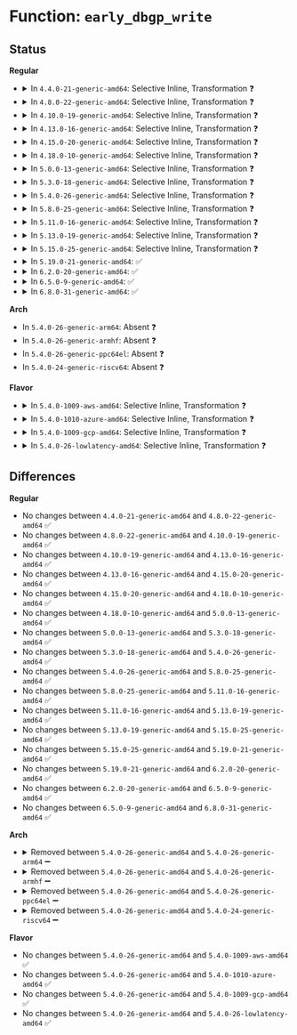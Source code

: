 # Function: <code>early_dbgp_write</code>

## Status
<b>Regular</b>
<ul>
<li>
<details>
<summary>In <code>4.4.0-21-generic-amd64</code>: Selective Inline, Transformation ❓</summary>

```c
void early_dbgp_write(struct console * con, const char * str, u32 n)
```

```json
{
  "name": "early_dbgp_write",
  "collision_type": "Unique Static",
  "inline_type": "Selective",
  "funcs": [
    {
      "addr": 18446744071585541984,
      "name": "early_dbgp_write",
      "external": false,
      "loc": "drivers/usb/early/ehci-dbgp.c:914",
      "file": "drivers/usb/early/ehci-dbgp.c",
      "inline": "not declared, inlined",
      "caller_inline": [
        "drivers/usb/early/ehci-dbgp.c:kgdbdbgp_write_char"
      ],
      "caller_func": [
        "drivers/usb/early/ehci-dbgp.c:kgdbdbgp_write_char"
      ]
    }
  ],
  "symbols": [
    {
      "addr": 18446744071585541984,
      "name": "early_dbgp_write.part.3",
      "section": ".text",
      "bind": "STB_LOCAL",
      "size": 295
    },
    {
      "addr": 18446744071585542288,
      "name": "early_dbgp_write",
      "section": ".text",
      "bind": "STB_LOCAL",
      "size": 43
    }
  ]
}
```
</details>
</li>
<li>
<details>
<summary>In <code>4.8.0-22-generic-amd64</code>: Selective Inline, Transformation ❓</summary>

```c
void early_dbgp_write(struct console * con, const char * str, u32 n)
```

```json
{
  "name": "early_dbgp_write",
  "collision_type": "Unique Static",
  "inline_type": "Selective",
  "funcs": [
    {
      "addr": 18446744071585936141,
      "name": "early_dbgp_write",
      "external": false,
      "loc": "drivers/usb/early/ehci-dbgp.c:914",
      "file": "drivers/usb/early/ehci-dbgp.c",
      "inline": "not declared, inlined",
      "caller_inline": [
        "drivers/usb/early/ehci-dbgp.c:kgdbdbgp_write_char"
      ],
      "caller_func": [
        "drivers/usb/early/ehci-dbgp.c:kgdbdbgp_write_char"
      ]
    }
  ],
  "symbols": [
    {
      "addr": 18446744071585935776,
      "name": "early_dbgp_write.part.3",
      "section": ".text",
      "bind": "STB_LOCAL",
      "size": 295
    },
    {
      "addr": 18446744071585936080,
      "name": "early_dbgp_write",
      "section": ".text",
      "bind": "STB_LOCAL",
      "size": 43
    }
  ]
}
```
</details>
</li>
<li>
<details>
<summary>In <code>4.10.0-19-generic-amd64</code>: Selective Inline, Transformation ❓</summary>

```c
void early_dbgp_write(struct console * con, const char * str, u32 n)
```

```json
{
  "name": "early_dbgp_write",
  "collision_type": "Unique Static",
  "inline_type": "Selective",
  "funcs": [
    {
      "addr": 18446744071586124493,
      "name": "early_dbgp_write",
      "external": false,
      "loc": "drivers/usb/early/ehci-dbgp.c:913",
      "file": "drivers/usb/early/ehci-dbgp.c",
      "inline": "not declared, inlined",
      "caller_inline": [
        "drivers/usb/early/ehci-dbgp.c:kgdbdbgp_write_char"
      ],
      "caller_func": [
        "drivers/usb/early/ehci-dbgp.c:kgdbdbgp_write_char"
      ]
    }
  ],
  "symbols": [
    {
      "addr": 18446744071586124128,
      "name": "early_dbgp_write.part.3",
      "section": ".text",
      "bind": "STB_LOCAL",
      "size": 295
    },
    {
      "addr": 18446744071586124432,
      "name": "early_dbgp_write",
      "section": ".text",
      "bind": "STB_LOCAL",
      "size": 43
    }
  ]
}
```
</details>
</li>
<li>
<details>
<summary>In <code>4.13.0-16-generic-amd64</code>: Selective Inline, Transformation ❓</summary>

```c
void early_dbgp_write(struct console * con, const char * str, u32 n)
```

```json
{
  "name": "early_dbgp_write",
  "collision_type": "Unique Static",
  "inline_type": "Selective",
  "funcs": [
    {
      "addr": 18446744071586212669,
      "name": "early_dbgp_write",
      "external": false,
      "loc": "drivers/usb/early/ehci-dbgp.c:912",
      "file": "drivers/usb/early/ehci-dbgp.c",
      "inline": "not declared, inlined",
      "caller_inline": [
        "drivers/usb/early/ehci-dbgp.c:kgdbdbgp_write_char"
      ],
      "caller_func": [
        "drivers/usb/early/ehci-dbgp.c:kgdbdbgp_write_char"
      ]
    }
  ],
  "symbols": [
    {
      "addr": 18446744071586212304,
      "name": "early_dbgp_write.part.3",
      "section": ".text",
      "bind": "STB_LOCAL",
      "size": 302
    },
    {
      "addr": 18446744071586212608,
      "name": "early_dbgp_write",
      "section": ".text",
      "bind": "STB_LOCAL",
      "size": 43
    }
  ]
}
```
</details>
</li>
<li>
<details>
<summary>In <code>4.15.0-20-generic-amd64</code>: Selective Inline, Transformation ❓</summary>

```c
void early_dbgp_write(struct console * con, const char * str, u32 n)
```

```json
{
  "name": "early_dbgp_write",
  "collision_type": "Unique Static",
  "inline_type": "Selective",
  "funcs": [
    {
      "addr": 18446744071586675965,
      "name": "early_dbgp_write",
      "external": false,
      "loc": "drivers/usb/early/ehci-dbgp.c:913",
      "file": "drivers/usb/early/ehci-dbgp.c",
      "inline": "not declared, inlined",
      "caller_inline": [
        "drivers/usb/early/ehci-dbgp.c:kgdbdbgp_write_char"
      ],
      "caller_func": [
        "drivers/usb/early/ehci-dbgp.c:kgdbdbgp_write_char"
      ]
    }
  ],
  "symbols": [
    {
      "addr": 18446744071586675600,
      "name": "early_dbgp_write.part.3",
      "section": ".text",
      "bind": "STB_LOCAL",
      "size": 302
    },
    {
      "addr": 18446744071586675904,
      "name": "early_dbgp_write",
      "section": ".text",
      "bind": "STB_LOCAL",
      "size": 43
    }
  ]
}
```
</details>
</li>
<li>
<details>
<summary>In <code>4.18.0-10-generic-amd64</code>: Selective Inline, Transformation ❓</summary>

```c
void early_dbgp_write(struct console * con, const char * str, u32 n)
```

```json
{
  "name": "early_dbgp_write",
  "collision_type": "Unique Static",
  "inline_type": "Selective",
  "funcs": [
    {
      "addr": 18446744071586941445,
      "name": "early_dbgp_write",
      "external": false,
      "loc": "drivers/usb/early/ehci-dbgp.c:913",
      "file": "drivers/usb/early/ehci-dbgp.c",
      "inline": "not declared, inlined",
      "caller_inline": [
        "drivers/usb/early/ehci-dbgp.c:kgdbdbgp_write_char"
      ],
      "caller_func": [
        "drivers/usb/early/ehci-dbgp.c:kgdbdbgp_write_char"
      ]
    }
  ],
  "symbols": [
    {
      "addr": 18446744071586941104,
      "name": "early_dbgp_write.part.3",
      "section": ".text",
      "bind": "STB_LOCAL",
      "size": 284
    },
    {
      "addr": 18446744071586941392,
      "name": "early_dbgp_write",
      "section": ".text",
      "bind": "STB_LOCAL",
      "size": 42
    }
  ]
}
```
</details>
</li>
<li>
<details>
<summary>In <code>5.0.0-13-generic-amd64</code>: Selective Inline, Transformation ❓</summary>

```c
void early_dbgp_write(struct console * con, const char * str, u32 n)
```

```json
{
  "name": "early_dbgp_write",
  "collision_type": "Unique Static",
  "inline_type": "Selective",
  "funcs": [
    {
      "addr": 18446744071587098885,
      "name": "early_dbgp_write",
      "external": false,
      "loc": "drivers/usb/early/ehci-dbgp.c:913",
      "file": "drivers/usb/early/ehci-dbgp.c",
      "inline": "not declared, inlined",
      "caller_inline": [
        "drivers/usb/early/ehci-dbgp.c:kgdbdbgp_write_char"
      ],
      "caller_func": [
        "drivers/usb/early/ehci-dbgp.c:kgdbdbgp_write_char"
      ]
    }
  ],
  "symbols": [
    {
      "addr": 18446744071587098544,
      "name": "early_dbgp_write.part.3",
      "section": ".text",
      "bind": "STB_LOCAL",
      "size": 284
    },
    {
      "addr": 18446744071587098832,
      "name": "early_dbgp_write",
      "section": ".text",
      "bind": "STB_LOCAL",
      "size": 42
    }
  ]
}
```
</details>
</li>
<li>
<details>
<summary>In <code>5.3.0-18-generic-amd64</code>: Selective Inline, Transformation ❓</summary>

```c
void early_dbgp_write(struct console * con, const char * str, u32 n)
```

```json
{
  "name": "early_dbgp_write",
  "collision_type": "Unique Static",
  "inline_type": "Selective",
  "funcs": [
    {
      "addr": 18446744071587363733,
      "name": "early_dbgp_write",
      "external": false,
      "loc": "drivers/usb/early/ehci-dbgp.c:913",
      "file": "drivers/usb/early/ehci-dbgp.c",
      "inline": "not declared, inlined",
      "caller_inline": [
        "drivers/usb/early/ehci-dbgp.c:kgdbdbgp_write_char"
      ],
      "caller_func": [
        "drivers/usb/early/ehci-dbgp.c:kgdbdbgp_write_char"
      ]
    }
  ],
  "symbols": [
    {
      "addr": 18446744071587363392,
      "name": "early_dbgp_write.part.0",
      "section": ".text",
      "bind": "STB_LOCAL",
      "size": 286
    },
    {
      "addr": 18446744071587363680,
      "name": "early_dbgp_write",
      "section": ".text",
      "bind": "STB_LOCAL",
      "size": 42
    }
  ]
}
```
</details>
</li>
<li>
<details>
<summary>In <code>5.4.0-26-generic-amd64</code>: Selective Inline, Transformation ❓</summary>

```c
void early_dbgp_write(struct console * con, const char * str, u32 n)
```

```json
{
  "name": "early_dbgp_write",
  "collision_type": "Unique Static",
  "inline_type": "Selective",
  "funcs": [
    {
      "addr": 18446744071587565573,
      "name": "early_dbgp_write",
      "external": false,
      "loc": "drivers/usb/early/ehci-dbgp.c:913",
      "file": "drivers/usb/early/ehci-dbgp.c",
      "inline": "not declared, inlined",
      "caller_inline": [
        "drivers/usb/early/ehci-dbgp.c:kgdbdbgp_write_char"
      ],
      "caller_func": [
        "drivers/usb/early/ehci-dbgp.c:kgdbdbgp_write_char"
      ]
    }
  ],
  "symbols": [
    {
      "addr": 18446744071587565232,
      "name": "early_dbgp_write.part.0",
      "section": ".text",
      "bind": "STB_LOCAL",
      "size": 286
    },
    {
      "addr": 18446744071587565520,
      "name": "early_dbgp_write",
      "section": ".text",
      "bind": "STB_LOCAL",
      "size": 42
    }
  ]
}
```
</details>
</li>
<li>
<details>
<summary>In <code>5.8.0-25-generic-amd64</code>: Selective Inline, Transformation ❓</summary>

```c
void early_dbgp_write(struct console * con, const char * str, u32 n)
```

```json
{
  "name": "early_dbgp_write",
  "collision_type": "Unique Static",
  "inline_type": "Selective",
  "funcs": [
    {
      "addr": 18446744071588425589,
      "name": "early_dbgp_write",
      "external": false,
      "loc": "drivers/usb/early/ehci-dbgp.c:913",
      "file": "drivers/usb/early/ehci-dbgp.c",
      "inline": "not declared, inlined",
      "caller_inline": [
        "drivers/usb/early/ehci-dbgp.c:kgdbdbgp_write_char"
      ],
      "caller_func": [
        "drivers/usb/early/ehci-dbgp.c:kgdbdbgp_write_char"
      ]
    }
  ],
  "symbols": [
    {
      "addr": 18446744071588425248,
      "name": "early_dbgp_write.part.0",
      "section": ".text",
      "bind": "STB_LOCAL",
      "size": 284
    },
    {
      "addr": 18446744071588425536,
      "name": "early_dbgp_write",
      "section": ".text",
      "bind": "STB_LOCAL",
      "size": 42
    }
  ]
}
```
</details>
</li>
<li>
<details>
<summary>In <code>5.11.0-16-generic-amd64</code>: Selective Inline, Transformation ❓</summary>

```c
void early_dbgp_write(struct console * con, const char * str, u32 n)
```

```json
{
  "name": "early_dbgp_write",
  "collision_type": "Unique Static",
  "inline_type": "Selective",
  "funcs": [
    {
      "addr": 18446744071588456089,
      "name": "early_dbgp_write",
      "external": false,
      "loc": "drivers/usb/early/ehci-dbgp.c:908",
      "file": "drivers/usb/early/ehci-dbgp.c",
      "inline": "not declared, inlined",
      "caller_inline": [
        "drivers/usb/early/ehci-dbgp.c:kgdbdbgp_write_char"
      ],
      "caller_func": [
        "drivers/usb/early/ehci-dbgp.c:kgdbdbgp_write_char"
      ]
    }
  ],
  "symbols": [
    {
      "addr": 18446744071588455744,
      "name": "early_dbgp_write.part.0",
      "section": ".text",
      "bind": "STB_LOCAL",
      "size": 284
    },
    {
      "addr": 18446744071588456032,
      "name": "early_dbgp_write",
      "section": ".text",
      "bind": "STB_LOCAL",
      "size": 42
    }
  ]
}
```
</details>
</li>
<li>
<details>
<summary>In <code>5.13.0-19-generic-amd64</code>: Selective Inline, Transformation ❓</summary>

```c
void early_dbgp_write(struct console * con, const char * str, u32 n)
```

```json
{
  "name": "early_dbgp_write",
  "collision_type": "Unique Static",
  "inline_type": "Selective",
  "funcs": [
    {
      "addr": 18446744071588338825,
      "name": "early_dbgp_write",
      "external": false,
      "loc": "drivers/usb/early/ehci-dbgp.c:908",
      "file": "drivers/usb/early/ehci-dbgp.c",
      "inline": "not declared, inlined",
      "caller_inline": [
        "drivers/usb/early/ehci-dbgp.c:kgdbdbgp_write_char"
      ],
      "caller_func": [
        "drivers/usb/early/ehci-dbgp.c:kgdbdbgp_write_char"
      ]
    }
  ],
  "symbols": [
    {
      "addr": 18446744071588338480,
      "name": "early_dbgp_write.part.0",
      "section": ".text",
      "bind": "STB_LOCAL",
      "size": 284
    },
    {
      "addr": 18446744071588338768,
      "name": "early_dbgp_write",
      "section": ".text",
      "bind": "STB_LOCAL",
      "size": 42
    }
  ]
}
```
</details>
</li>
<li>
<details>
<summary>In <code>5.15.0-25-generic-amd64</code>: Selective Inline, Transformation ❓</summary>

```c
void early_dbgp_write(struct console * con, const char * str, u32 n)
```

```json
{
  "name": "early_dbgp_write",
  "collision_type": "Unique Static",
  "inline_type": "Selective",
  "funcs": [
    {
      "addr": 18446744071588997801,
      "name": "early_dbgp_write",
      "external": false,
      "loc": "drivers/usb/early/ehci-dbgp.c:908",
      "file": "drivers/usb/early/ehci-dbgp.c",
      "inline": "not declared, inlined",
      "caller_inline": [
        "drivers/usb/early/ehci-dbgp.c:kgdbdbgp_write_char"
      ],
      "caller_func": [
        "drivers/usb/early/ehci-dbgp.c:kgdbdbgp_write_char"
      ]
    }
  ],
  "symbols": [
    {
      "addr": 18446744071588997360,
      "name": "early_dbgp_write.part.0",
      "section": ".text",
      "bind": "STB_LOCAL",
      "size": 369
    },
    {
      "addr": 18446744071588997744,
      "name": "early_dbgp_write",
      "section": ".text",
      "bind": "STB_LOCAL",
      "size": 42
    }
  ]
}
```
</details>
</li>
<li>
<details>
<summary>In <code>5.19.0-21-generic-amd64</code>: ✅</summary>

```c
void early_dbgp_write(struct console * con, const char * str, u32 n)
```

```json
{
  "name": "early_dbgp_write",
  "collision_type": "Unique Static",
  "inline_type": "No",
  "funcs": [
    {
      "addr": 18446744071590432912,
      "name": "early_dbgp_write",
      "external": false,
      "loc": "drivers/usb/early/ehci-dbgp.c:908",
      "file": "drivers/usb/early/ehci-dbgp.c",
      "inline": "seen, unknown",
      "caller_inline": [],
      "caller_func": [
        "drivers/usb/early/ehci-dbgp.c:kgdbdbgp_write_char"
      ]
    }
  ],
  "symbols": [
    {
      "addr": 18446744071590432912,
      "name": "early_dbgp_write",
      "section": ".text",
      "bind": "STB_LOCAL",
      "size": 423
    }
  ]
}
```
</details>
</li>
<li>
<details>
<summary>In <code>6.2.0-20-generic-amd64</code>: ✅</summary>

```c
void early_dbgp_write(struct console * con, const char * str, u32 n)
```

```json
{
  "name": "early_dbgp_write",
  "collision_type": "Unique Static",
  "inline_type": "No",
  "funcs": [
    {
      "addr": 18446744071592071392,
      "name": "early_dbgp_write",
      "external": false,
      "loc": "drivers/usb/early/ehci-dbgp.c:908",
      "file": "drivers/usb/early/ehci-dbgp.c",
      "inline": "seen, unknown",
      "caller_inline": [],
      "caller_func": [
        "drivers/usb/early/ehci-dbgp.c:kgdbdbgp_write_char"
      ]
    }
  ],
  "symbols": [
    {
      "addr": 18446744071592071392,
      "name": "early_dbgp_write",
      "section": ".text",
      "bind": "STB_LOCAL",
      "size": 423
    }
  ]
}
```
</details>
</li>
<li>
<details>
<summary>In <code>6.5.0-9-generic-amd64</code>: ✅</summary>

```c
void early_dbgp_write(struct console * con, const char * str, u32 n)
```

```json
{
  "name": "early_dbgp_write",
  "collision_type": "Unique Static",
  "inline_type": "No",
  "funcs": [
    {
      "addr": 18446744071592494320,
      "name": "early_dbgp_write",
      "external": false,
      "loc": "drivers/usb/early/ehci-dbgp.c:908",
      "file": "drivers/usb/early/ehci-dbgp.c",
      "inline": "seen, unknown",
      "caller_inline": [],
      "caller_func": [
        "drivers/usb/early/ehci-dbgp.c:kgdbdbgp_write_char"
      ]
    }
  ],
  "symbols": [
    {
      "addr": 18446744071592494320,
      "name": "early_dbgp_write",
      "section": ".text",
      "bind": "STB_LOCAL",
      "size": 423
    }
  ]
}
```
</details>
</li>
<li>
<details>
<summary>In <code>6.8.0-31-generic-amd64</code>: ✅</summary>

```c
void early_dbgp_write(struct console * con, const char * str, u32 n)
```

```json
{
  "name": "early_dbgp_write",
  "collision_type": "Unique Static",
  "inline_type": "No",
  "funcs": [
    {
      "addr": 18446744071593238704,
      "name": "early_dbgp_write",
      "external": false,
      "loc": "drivers/usb/early/ehci-dbgp.c:908",
      "file": "drivers/usb/early/ehci-dbgp.c",
      "inline": "seen, unknown",
      "caller_inline": [],
      "caller_func": [
        "drivers/usb/early/ehci-dbgp.c:kgdbdbgp_write_char"
      ]
    }
  ],
  "symbols": [
    {
      "addr": 18446744071593238704,
      "name": "early_dbgp_write",
      "section": ".text",
      "bind": "STB_LOCAL",
      "size": 423
    }
  ]
}
```
</details>
</li>
</ul>
<b>Arch</b>
<ul>
<li>
In <code>5.4.0-26-generic-arm64</code>: Absent ❓
</li>
<li>
In <code>5.4.0-26-generic-armhf</code>: Absent ❓
</li>
<li>
In <code>5.4.0-26-generic-ppc64el</code>: Absent ❓
</li>
<li>
In <code>5.4.0-24-generic-riscv64</code>: Absent ❓
</li>
</ul>
<b>Flavor</b>
<ul>
<li>
<details>
<summary>In <code>5.4.0-1009-aws-amd64</code>: Selective Inline, Transformation ❓</summary>

```c
void early_dbgp_write(struct console * con, const char * str, u32 n)
```

```json
{
  "name": "early_dbgp_write",
  "collision_type": "Unique Static",
  "inline_type": "Selective",
  "funcs": [
    {
      "addr": 18446744071587261909,
      "name": "early_dbgp_write",
      "external": false,
      "loc": "drivers/usb/early/ehci-dbgp.c:913",
      "file": "drivers/usb/early/ehci-dbgp.c",
      "inline": "not declared, inlined",
      "caller_inline": [
        "drivers/usb/early/ehci-dbgp.c:kgdbdbgp_write_char"
      ],
      "caller_func": [
        "drivers/usb/early/ehci-dbgp.c:kgdbdbgp_write_char"
      ]
    }
  ],
  "symbols": [
    {
      "addr": 18446744071587261568,
      "name": "early_dbgp_write.part.0",
      "section": ".text",
      "bind": "STB_LOCAL",
      "size": 286
    },
    {
      "addr": 18446744071587261856,
      "name": "early_dbgp_write",
      "section": ".text",
      "bind": "STB_LOCAL",
      "size": 42
    }
  ]
}
```
</details>
</li>
<li>
<details>
<summary>In <code>5.4.0-1010-azure-amd64</code>: Selective Inline, Transformation ❓</summary>

```c
void early_dbgp_write(struct console * con, const char * str, u32 n)
```

```json
{
  "name": "early_dbgp_write",
  "collision_type": "Unique Static",
  "inline_type": "Selective",
  "funcs": [
    {
      "addr": 18446744071587030277,
      "name": "early_dbgp_write",
      "external": false,
      "loc": "drivers/usb/early/ehci-dbgp.c:913",
      "file": "drivers/usb/early/ehci-dbgp.c",
      "inline": "not declared, inlined",
      "caller_inline": [
        "drivers/usb/early/ehci-dbgp.c:kgdbdbgp_write_char"
      ],
      "caller_func": [
        "drivers/usb/early/ehci-dbgp.c:kgdbdbgp_write_char"
      ]
    }
  ],
  "symbols": [
    {
      "addr": 18446744071587029936,
      "name": "early_dbgp_write.part.0",
      "section": ".text",
      "bind": "STB_LOCAL",
      "size": 286
    },
    {
      "addr": 18446744071587030224,
      "name": "early_dbgp_write",
      "section": ".text",
      "bind": "STB_LOCAL",
      "size": 42
    }
  ]
}
```
</details>
</li>
<li>
<details>
<summary>In <code>5.4.0-1009-gcp-amd64</code>: Selective Inline, Transformation ❓</summary>

```c
void early_dbgp_write(struct console * con, const char * str, u32 n)
```

```json
{
  "name": "early_dbgp_write",
  "collision_type": "Unique Static",
  "inline_type": "Selective",
  "funcs": [
    {
      "addr": 18446744071587520133,
      "name": "early_dbgp_write",
      "external": false,
      "loc": "drivers/usb/early/ehci-dbgp.c:913",
      "file": "drivers/usb/early/ehci-dbgp.c",
      "inline": "not declared, inlined",
      "caller_inline": [
        "drivers/usb/early/ehci-dbgp.c:kgdbdbgp_write_char"
      ],
      "caller_func": [
        "drivers/usb/early/ehci-dbgp.c:kgdbdbgp_write_char"
      ]
    }
  ],
  "symbols": [
    {
      "addr": 18446744071587519792,
      "name": "early_dbgp_write.part.0",
      "section": ".text",
      "bind": "STB_LOCAL",
      "size": 286
    },
    {
      "addr": 18446744071587520080,
      "name": "early_dbgp_write",
      "section": ".text",
      "bind": "STB_LOCAL",
      "size": 42
    }
  ]
}
```
</details>
</li>
<li>
<details>
<summary>In <code>5.4.0-26-lowlatency-amd64</code>: Selective Inline, Transformation ❓</summary>

```c
void early_dbgp_write(struct console * con, const char * str, u32 n)
```

```json
{
  "name": "early_dbgp_write",
  "collision_type": "Unique Static",
  "inline_type": "Selective",
  "funcs": [
    {
      "addr": 18446744071587628037,
      "name": "early_dbgp_write",
      "external": false,
      "loc": "drivers/usb/early/ehci-dbgp.c:913",
      "file": "drivers/usb/early/ehci-dbgp.c",
      "inline": "not declared, inlined",
      "caller_inline": [
        "drivers/usb/early/ehci-dbgp.c:kgdbdbgp_write_char"
      ],
      "caller_func": [
        "drivers/usb/early/ehci-dbgp.c:kgdbdbgp_write_char"
      ]
    }
  ],
  "symbols": [
    {
      "addr": 18446744071587627696,
      "name": "early_dbgp_write.part.0",
      "section": ".text",
      "bind": "STB_LOCAL",
      "size": 286
    },
    {
      "addr": 18446744071587627984,
      "name": "early_dbgp_write",
      "section": ".text",
      "bind": "STB_LOCAL",
      "size": 42
    }
  ]
}
```
</details>
</li>
</ul>

## Differences
<b>Regular</b>
<ul>
<li>
No changes between <code>4.4.0-21-generic-amd64</code> and <code>4.8.0-22-generic-amd64</code> ✅
</li>
<li>
No changes between <code>4.8.0-22-generic-amd64</code> and <code>4.10.0-19-generic-amd64</code> ✅
</li>
<li>
No changes between <code>4.10.0-19-generic-amd64</code> and <code>4.13.0-16-generic-amd64</code> ✅
</li>
<li>
No changes between <code>4.13.0-16-generic-amd64</code> and <code>4.15.0-20-generic-amd64</code> ✅
</li>
<li>
No changes between <code>4.15.0-20-generic-amd64</code> and <code>4.18.0-10-generic-amd64</code> ✅
</li>
<li>
No changes between <code>4.18.0-10-generic-amd64</code> and <code>5.0.0-13-generic-amd64</code> ✅
</li>
<li>
No changes between <code>5.0.0-13-generic-amd64</code> and <code>5.3.0-18-generic-amd64</code> ✅
</li>
<li>
No changes between <code>5.3.0-18-generic-amd64</code> and <code>5.4.0-26-generic-amd64</code> ✅
</li>
<li>
No changes between <code>5.4.0-26-generic-amd64</code> and <code>5.8.0-25-generic-amd64</code> ✅
</li>
<li>
No changes between <code>5.8.0-25-generic-amd64</code> and <code>5.11.0-16-generic-amd64</code> ✅
</li>
<li>
No changes between <code>5.11.0-16-generic-amd64</code> and <code>5.13.0-19-generic-amd64</code> ✅
</li>
<li>
No changes between <code>5.13.0-19-generic-amd64</code> and <code>5.15.0-25-generic-amd64</code> ✅
</li>
<li>
No changes between <code>5.15.0-25-generic-amd64</code> and <code>5.19.0-21-generic-amd64</code> ✅
</li>
<li>
No changes between <code>5.19.0-21-generic-amd64</code> and <code>6.2.0-20-generic-amd64</code> ✅
</li>
<li>
No changes between <code>6.2.0-20-generic-amd64</code> and <code>6.5.0-9-generic-amd64</code> ✅
</li>
<li>
No changes between <code>6.5.0-9-generic-amd64</code> and <code>6.8.0-31-generic-amd64</code> ✅
</li>
</ul>
<b>Arch</b>
<ul>
<li>
<details>
<summary>Removed between <code>5.4.0-26-generic-amd64</code> and <code>5.4.0-26-generic-arm64</code> ➖</summary>

```c
void early_dbgp_write(struct console * con, const char * str, u32 n)
```
</details>
</li>
<li>
<details>
<summary>Removed between <code>5.4.0-26-generic-amd64</code> and <code>5.4.0-26-generic-armhf</code> ➖</summary>

```c
void early_dbgp_write(struct console * con, const char * str, u32 n)
```
</details>
</li>
<li>
<details>
<summary>Removed between <code>5.4.0-26-generic-amd64</code> and <code>5.4.0-26-generic-ppc64el</code> ➖</summary>

```c
void early_dbgp_write(struct console * con, const char * str, u32 n)
```
</details>
</li>
<li>
<details>
<summary>Removed between <code>5.4.0-26-generic-amd64</code> and <code>5.4.0-24-generic-riscv64</code> ➖</summary>

```c
void early_dbgp_write(struct console * con, const char * str, u32 n)
```
</details>
</li>
</ul>
<b>Flavor</b>
<ul>
<li>
No changes between <code>5.4.0-26-generic-amd64</code> and <code>5.4.0-1009-aws-amd64</code> ✅
</li>
<li>
No changes between <code>5.4.0-26-generic-amd64</code> and <code>5.4.0-1010-azure-amd64</code> ✅
</li>
<li>
No changes between <code>5.4.0-26-generic-amd64</code> and <code>5.4.0-1009-gcp-amd64</code> ✅
</li>
<li>
No changes between <code>5.4.0-26-generic-amd64</code> and <code>5.4.0-26-lowlatency-amd64</code> ✅
</li>
</ul>
